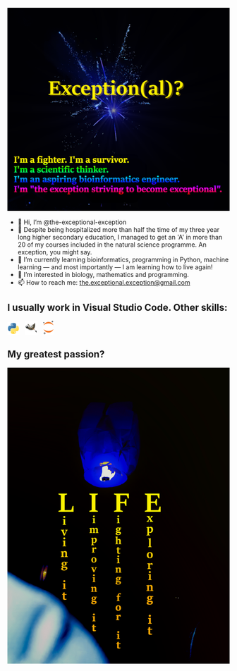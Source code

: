 ![text: "Exception(al)?"](https://github.com/the-exceptional-exception/the-exceptional-exception/blob/main/exception-al.png)
- 👋 Hi, I’m @the-exceptional-exception
- 💞️ Despite being hospitalized more than half the time of my three year long higher secondary education, I managed to get an 'A' in more than 20 of my courses included in the natural science programme. An exception, you might say.  
- 🌱 I’m currently learning bioinformatics, programming in Python, machine learning — and most importantly — I am learning how to live again!
- 👀 I’m interested in biology, mathematics and programming.
- 📫 How to reach me: the.exceptional.exception@gmail.com

## I usually work in Visual Studio Code. Other skills:
 
![Python logo](logos/Python/python.png) &nbsp; ![GIMP logo](logos/GIMP/gimp.png) &nbsp; ![Jupyter logo](logos/Jupyter/jupyter.png)

## My greatest passion?
![text: "LIFE"](https://github.com/the-exceptional-exception/the-exceptional-exception/blob/main/life.png)

<!---
the-exceptional-exception/the-exceptional-exception is a ✨ special ✨ repository because its `README.md` (this file) appears on your GitHub profile.
You can click the Preview link to take a look at your changes.
--->
